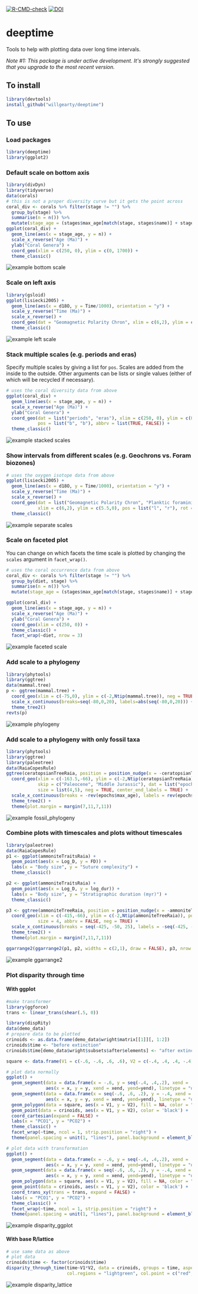 <!-- badges: start -->
[![R-CMD-check](https://github.com/willgearty/deeptime/workflows/R-CMD-check/badge.svg)](https://github.com/willgearty/deeptime/actions)
[![DOI](https://zenodo.org/badge/152502088.svg)](https://zenodo.org/badge/latestdoi/152502088)
<!-- badges: end -->

# deeptime
Tools to help with plotting data over long time intervals.

*Note #1: This package is under active development. It's strongly suggested that you upgrade to the most recent version.*

## To install
```r
library(devtools)
install_github("willgearty/deeptime")
```

## To use

### Load packages
```r
library(deeptime)
library(ggplot2)
```

### Default scale on bottom axis
```r
library(divDyn)
library(tidyverse)
data(corals)
# this is not a proper diversity curve but it gets the point across
coral_div <- corals %>% filter(stage != "") %>%
  group_by(stage) %>%
  summarise(n = n()) %>%
  mutate(stage_age = (stages$max_age[match(stage, stages$name)] + stages$min_age[match(stage, stages$name)])/2)
ggplot(coral_div) +
  geom_line(aes(x = stage_age, y = n)) +
  scale_x_reverse("Age (Ma)") +
  ylab("Coral Genera") +
  coord_geo(xlim = c(250, 0), ylim = c(0, 1700)) +
  theme_classic()
```

![example bottom scale](/images/example_bottom.png?raw=true)

### Scale on left axis
```r
library(gsloid)
ggplot(lisiecki2005) +
  geom_line(aes(x = d18O, y = Time/1000), orientation = "y") +
  scale_y_reverse("Time (Ma)") +
  scale_x_reverse() +
  coord_geo(dat = "Geomagnetic Polarity Chron", xlim = c(6,2), ylim = c(6,0), pos = "left", rot = 90) +
  theme_classic()
```

![example left scale](/images/example_left.png?raw=true)

### Stack multiple scales (e.g. periods and eras)
Specify multiple scales by giving a list for `pos`. Scales are added from the inside to the outside. Other arguments can be lists or single values (either of which will be recycled if necessary).
```r
# uses the coral diversity data from above
ggplot(coral_div) +
  geom_line(aes(x = stage_age, y = n)) +
  scale_x_reverse("Age (Ma)") +
  ylab("Coral Genera") +
  coord_geo(dat = list("periods", "eras"), xlim = c(250, 0), ylim = c(0, 1700),
            pos = list("b", "b"), abbrv = list(TRUE, FALSE)) +
  theme_classic()
```

![example stacked scales](/images/example_stack.png?raw=true)

### Show intervals from different scales (e.g. Geochrons vs. Foram biozones)
```r
# uses the oxygen isotope data from above
ggplot(lisiecki2005) +
  geom_line(aes(x = d18O, y = Time/1000), orientation = "y") +
  scale_y_reverse("Time (Ma)") +
  scale_x_reverse() +
  coord_geo(dat = list("Geomagnetic Polarity Chron", "Planktic foraminiferal Primary Biozones"),
            xlim = c(6,2), ylim = c(5.5,0), pos = list("l", "r"), rot = 90, skip = "PL4", size = list(5, 4)) +
  theme_classic()
```

![example separate scales](/images/separate_scales.png?raw=true)

### Scale on faceted plot
You can change on which facets the time scale is plotted by changing the `scales` argument in `facet_wrap()`.
```r
# uses the coral occurrence data from above
coral_div <- corals %>% filter(stage != "") %>%
  group_by(diet, stage) %>%
  summarise(n = n()) %>%
  mutate(stage_age = (stages$max_age[match(stage, stages$name)] + stages$min_age[match(stage, stages$name)])/2)

ggplot(coral_div) +
  geom_line(aes(x = stage_age, y = n)) +
  scale_x_reverse("Age (Ma)") +
  ylab("Coral Genera") +
  coord_geo(xlim = c(250, 0)) +
  theme_classic() +
  facet_wrap(~diet, nrow = 3)
```

![example faceted scale](/images/example_facet.png?raw=true)

### Add scale to a phylogeny
```r
library(phytools)
library(ggtree)
data(mammal.tree)
p <- ggtree(mammal.tree) +
  coord_geo(xlim = c(-75,0), ylim = c(-2,Ntip(mammal.tree)), neg = TRUE, abbrv = FALSE) +
  scale_x_continuous(breaks=seq(-80,0,20), labels=abs(seq(-80,0,20))) +
  theme_tree2()
revts(p)
```

![example phylogeny](/images/example_phylo.png?raw=true)

### Add scale to a phylogeny with only fossil taxa
```r
library(phytools)
library(ggtree)
library(paleotree)
data(RaiaCopesRule)
ggtree(ceratopsianTreeRaia, position = position_nudge(x = -ceratopsianTreeRaia$root.time)) +
  coord_geo(xlim = c(-163.5,-66), ylim = c(-2,Ntip(ceratopsianTreeRaia)), pos = list("bottom", "bottom"),
            skip = c("Paleocene", "Middle Jurassic"), dat = list("epochs", "periods"), abbrv = FALSE,
            size = list(4,5), neg = TRUE, center_end_labels = TRUE) +
  scale_x_continuous(breaks = -rev(epochs$max_age), labels = rev(epochs$max_age)) +
  theme_tree2() +
  theme(plot.margin = margin(7,11,7,11))
```

![example fossil_phylogeny](/images/example_fossil_phylo.png?raw=true)

### Combine plots with timescales and plots without timescales
```r
library(paleotree)
data(RaiaCopesRule)
p1 <- ggplot(ammoniteTraitsRaia) +
  geom_point(aes(x = Log_D, y = FD)) +
  labs(x = "Body size", y = "Suture complexity") +
  theme_classic()

p2 <- ggplot(ammoniteTraitsRaia) +
  geom_point(aes(x = Log_D, y = log_dur)) +
  labs(x = "Body size", y = "Stratigraphic duration (myr)") +
  theme_classic()

p3 <- ggtree(ammoniteTreeRaia, position = position_nudge(x = -ammoniteTreeRaia$root.time)) +
  coord_geo(xlim = c(-415,-66), ylim = c(-2,Ntip(ammoniteTreeRaia)), pos = "bottom",
            size = 4, abbrv = FALSE, neg = TRUE) +
  scale_x_continuous(breaks = seq(-425, -50, 25), labels = -seq(-425, -50, 25)) +
  theme_tree2() +
  theme(plot.margin = margin(7,11,7,11))

ggarrange2(ggarrange2(p1, p2, widths = c(2,1), draw = FALSE), p3, nrow = 2, heights = c(1,2))
```

![example ggarrange2](/images/ggarrange2.png?raw=true)

### Plot disparity through time
#### With ggplot
```r
#make transformer
library(ggforce)
trans <- linear_trans(shear(.5, 0))

library(dispRity)
data(demo_data)
# prepare data to be plotted
crinoids <- as.data.frame(demo_data$wright$matrix[[1]][, 1:2])
crinoids$time <- "before extinction"
crinoids$time[demo_data$wright$subsets$after$elements] <- "after extinction"

square <- data.frame(V1 = c(-.6, -.6, .6, .6), V2 = c(-.4, .4, .4, -.4))

# plot data normally
ggplot() +
  geom_segment(data = data.frame(x = -.6, y = seq(-.4, .4,.2), xend = .6, yend = seq(-0.4, .4, .2)),
               aes(x = x, y = y, xend = xend, yend=yend), linetype = "dashed", color = "grey") +
  geom_segment(data = data.frame(x = seq(-.6, .6, .2), y = -.4, xend = seq(-.6, .6, .2), yend = .4),
               aes(x = x, y = y, xend = xend, yend=yend), linetype = "dashed", color = "grey") +
  geom_polygon(data = square, aes(x = V1, y = V2), fill = NA, color = "black") +
  geom_point(data = crinoids, aes(x = V1, y = V2), color = 'black') +
  coord_cartesian(expand = FALSE) +
  labs(x = "PCO1", y = "PCO2") +
  theme_classic() +
  facet_wrap(~time, ncol = 1, strip.position = "right") +
  theme(panel.spacing = unit(1, "lines"), panel.background = element_blank())

# plot data with transformation
ggplot() +
  geom_segment(data = data.frame(x = -.6, y = seq(-.4, .4,.2), xend = .6, yend = seq(-0.4, .4, .2)),
               aes(x = x, y = y, xend = xend, yend=yend), linetype = "dashed", color = "grey") +
  geom_segment(data = data.frame(x = seq(-.6, .6, .2), y = -.4, xend = seq(-.6, .6, .2), yend = .4),
               aes(x = x, y = y, xend = xend, yend=yend), linetype = "dashed", color = "grey") +
  geom_polygon(data = square, aes(x = V1, y = V2), fill = NA, color = "black") +
  geom_point(data = crinoids, aes(x = V1, y = V2), color = 'black') +
  coord_trans_xy(trans = trans, expand = FALSE) +
  labs(x = "PCO1", y = "PCO2") +
  theme_classic() +
  facet_wrap(~time, ncol = 1, strip.position = "right") +
  theme(panel.spacing = unit(1, "lines"), panel.background = element_blank())
```

![example disparity_ggplot](/images/disparity_ggplot.png?raw=true)

#### With base R/lattice
```r
# use same data as above
# plot data
crinoids$time <- factor(crinoids$time)
disparity_through_time(time~V1*V2, data = crinoids, groups = time, aspect = c(1.5,2), xlim = c(-.6,.6), ylim = c(-.5,.5),
                       col.regions = "lightgreen", col.point = c("red","blue"))
```

![example disparity_lattice](/images/disparity_lattice.png?raw=true)
